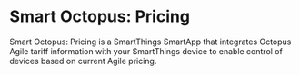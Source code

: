 # Smart Octopus: Pricing 
Smart Octopus: Pricing is a SmartThings SmartApp that integrates Octopus Agile tariff information with your SmartThings device to enable control of devices based on current Agile pricing.
